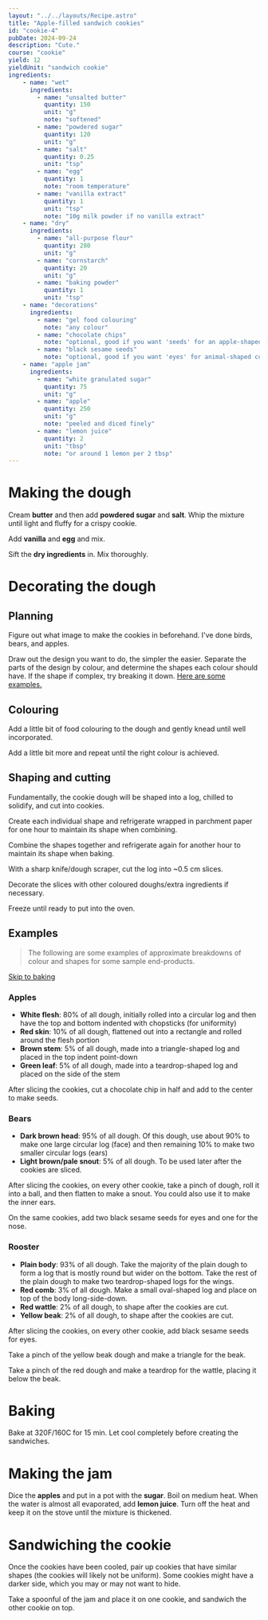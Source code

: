 ```yaml
---
layout: "../../layouts/Recipe.astro"
title: "Apple-filled sandwich cookies"
id: "cookie-4"
pubDate: 2024-09-24
description: "Cute."
course: "cookie"
yield: 12
yieldUnit: "sandwich cookie"
ingredients:
    - name: "wet"
      ingredients:
        - name: "unsalted butter"
          quantity: 150
          unit: "g"
          note: "softened"
        - name: "powdered sugar"
          quantity: 120
          unit: "g"
        - name: "salt"
          quantity: 0.25
          unit: "tsp"
        - name: "egg"
          quantity: 1
          note: "room temperature"
        - name: "vanilla extract"
          quantity: 1
          unit: "tsp"
          note: "10g milk powder if no vanilla extract"
    - name: "dry"
      ingredients:
        - name: "all-purpose flour"
          quantity: 280
          unit: "g"
        - name: "cornstarch"
          quantity: 20
          unit: "g"
        - name: "baking powder"
          quantity: 1
          unit: "tsp"
    - name: "decorations"
      ingredients:
        - name: "gel food colouring"
          note: "any colour"
        - name: "chocolate chips"
          note: "optional, good if you want 'seeds' for an apple-shaped cookies"
        - name: "black sesame seeds"
          note: "optional, good if you want 'eyes' for animal-shaped cookies"
    - name: "apple jam"
      ingredients:
        - name: "white granulated sugar"
          quantity: 75
          unit: "g"
        - name: "apple"
          quantity: 250
          unit: "g"
          note: "peeled and diced finely"
        - name: "lemon juice"
          quantity: 2
          unit: "tbsp"
          note: "or around 1 lemon per 2 tbsp"
---
```

# Making the dough
Cream **butter** and then add **powdered sugar** and **salt**. Whip the mixture until light and fluffy for a crispy cookie.

Add **vanilla** and **egg** and mix.

Sift the **dry ingredients** in. Mix thoroughly.

# Decorating the dough
## Planning
Figure out what image to make the cookies in beforehand. I've done birds, bears, and apples.

Draw out the design you want to do, the simpler the easier. Separate the parts of the design by colour, and determine the shapes each colour should have. If the shape if complex, try breaking it down.
[Here are some examples.](#examples)

## Colouring

Add a little bit of food colouring to the dough and gently knead until well incorporated. 

Add a little bit more and repeat until the right colour is achieved.

## Shaping and cutting
Fundamentally, the cookie dough will be shaped into a log, chilled to solidify, and cut into cookies. 

Create each individual shape and refrigerate wrapped in parchment paper for one hour to maintain its shape when combining.

Combine the shapes together and refrigerate again for another hour to maintain its shape when baking.

With a sharp knife/dough scraper, cut the log into ~0.5 cm slices.

Decorate the slices with other coloured doughs/extra ingredients if necessary.

Freeze until ready to put into the oven.

## Examples
> The following are some examples of approximate breakdowns of colour and shapes for some sample end-products.

[Skip to baking](#baking)

### Apples
- **White flesh**: 80% of all dough, initially rolled into a circular log and then have the top and bottom indented with chopsticks (for uniformity)
- **Red skin**: 10% of all dough, flattened out into a rectangle and rolled around the flesh portion
- **Brown stem**: 5% of all dough, made into a triangle-shaped log and placed in the top indent point-down
- **Green leaf**: 5% of all dough, made into a teardrop-shaped log and placed on the side of the stem

After slicing the cookies, cut a chocolate chip in half and add to the center to make seeds.

### Bears
- **Dark brown head**: 95% of all dough. Of this dough, use about 90% to make one large circular log (face) and then remaining 10% to make two smaller circular logs (ears)
- **Light brown/pale snout**: 5% of all dough. To be used later after the cookies are sliced.

After slicing the cookies, on every other cookie, take a pinch of dough, roll it into a ball, and then flatten to make a snout. You could also use it to make the inner ears.

On the same cookies, add two black sesame seeds for eyes and one for the nose.

### Rooster
- **Plain body**: 93% of all dough. Take the majority of the plain dough to form a log that is mostly round but wider on the bottom. Take the rest of the plain dough to make two teardrop-shaped logs for the wings.
- **Red comb**: 3% of all dough. Make a small oval-shaped log and place on top of the body long-side-down.
- **Red wattle**: 2% of all dough, to shape after the cookies are cut.
- **Yellow beak**: 2% of all dough, to shape after the cookies are cut.

After slicing the cookies, on every other cookie, add black sesame seeds for eyes. 

Take a pinch of the yellow beak dough and make a triangle for the beak. 

Take a pinch of the red dough and make a teardrop for the wattle, placing it below the beak.

# Baking
Bake at 320F/160C for 15 min. Let cool completely before creating the sandwiches.

# Making the jam
Dice the **apples** and put in a pot with the **sugar**. Boil on medium heat. When the water is almost all evaporated, add **lemon juice**. Turn off the heat and keep it on the stove until the mixture is thickened. 

# Sandwiching the cookie
Once the cookies have been cooled, pair up cookies that have similar shapes (the cookies will likely not be uniform). Some cookies might have a darker side, which you may or may not want to hide.

Take a spoonful of the jam and place it on one cookie, and sandwich the other cookie on top.